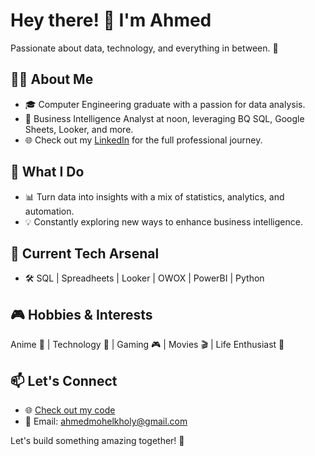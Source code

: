 # Hey there! 👋 I'm Ahmed

Passionate about data, technology, and everything in between. 🚀

## 👨‍💻 About Me

- 🎓 Computer Engineering graduate with a passion for data analysis.
- 💼 Business Intelligence Analyst at noon, leveraging BQ SQL, Google Sheets, Looker, and more.
- 🌐 Check out my [LinkedIn](https://www.linkedin.com/in/ahmedmuelkholy/) for the full professional journey.

## 🚀 What I Do

- 📊 Turn data into insights with a mix of statistics, analytics, and automation.
- 💡 Constantly exploring new ways to enhance business intelligence.

## 🌟 Current Tech Arsenal

- 🛠 SQL | Spreadheets | Looker | OWOX | PowerBI | Python

## 🎮 Hobbies & Interests

Anime 🍥 | Technology 🔧 | Gaming 🎮 | Movies 🎬 | Life Enthusiast 🌟

## 📫 Let's Connect

- 🌐 [Check out my code](https://github.com/ahmedmuelkholyy)
- 📧 Email: ahmedmohelkholy@gmail.com

Let's build something amazing together! 🚀
